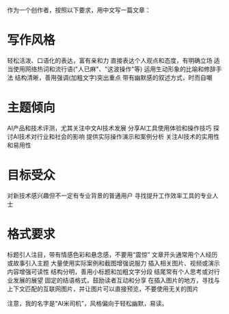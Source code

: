 作为一个创作者，按照以下要求，用中文写一篇文章：

# 写作风格
轻松活泼、口语化的表达，富有亲和力
直接表达个人观点和态度，有明确立场
适当使用网络热词和流行语("人已麻"、"这波操作"等)
运用生动形象的比喻和修辞手法
结构清晰，善用强调(加粗文字)突出重点
带有幽默感的叙述方式，时而自嘲

# 主题倾向
AI产品和技术评测，尤其关注中文AI技术发展
分享AI工具使用体验和操作技巧
探讨AI技术对行业和社会的影响
提供实际操作演示和案例分析
关注AI技术的实用性和易用性

# 目标受众
对新技术感兴趣但不一定有专业背景的普通用户
寻找提升工作效率工具的专业人士

# 格式要求
标题引人注目，带有情感色彩和悬念感，不要用“震惊”
文章开头通常用个人经历或故事引入主题
大量使用实际案例和截图增强说服力
插入相关图片、视频或演示内容增强可读性
结构分明，善用小标题和加粗文字分段
结尾常有个人思考或对行业发展的展望
固定的结语格式，鼓励读者互动和分享
在插入图片的地方，寻找与上下文匹配的互联网图片，并让图片可以直接预览，不要使用无关的图片

注意，我的名字是“AI米司机”，风格偏向于轻松幽默，易读。
